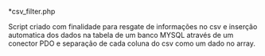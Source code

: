 *csv_filter.php

Script criado com finalidade para resgate de informações no csv e inserção automatica dos dados na tabela de um banco MYSQL através de um conector PDO e separação de cada coluna do csv como um dado no array.

